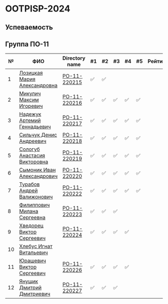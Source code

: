 # OOTPISP-2024

## Успеваемость

## Группа ПО-11

| №   | ФИО |  Directory name  | #1 | #2  | #3  | #4  | #5 | Рейтинг | Амбиции | Реальность |
| --- | ---| --- | ---| --- | --- | --- | --- | --- | --- | --- |
| 1   | [Лозицкая Мария Александровна](https://github.com/MariLoz)|[PO-11-220215](./trunk/po0_220215/) |✅|✅| | | | |9|4|
| 2   | [Микулич Максим Игоревич](https://github.com/Perhewz-Hellcat)|[PO-11-220216](./trunk/po0_220216/) |✅ |✅ |✅ |✅|✅| |8|0|
| 3   | [Надежук Артемий Геннадьевич](https://github.com/Artem646)|[PO-11-220217](./trunk/po0_220217/)|✅|✅|✅|✅|✅| |9|9|
| 4   | [Сильчук Денис Андреевич](https://github.com/yeazyyy)|[PO-11-220218](./trunk/po0_220218/) |✅|✅|✅|✅|✅| |5|4|
| 5   | [Сологуб Анастасия Викторовна](https://github.com/nastyasolo)| [PO-11-220219](./trunk/po0_220219/)|✅|✅|✅|✅|✅| |9|4|
| 6   | [Сымоник Иван Александрович](https://github.com/DOXECEES)| [PO-11-220220](./trunk/po0_220220/) | ✅ |✅ |✅ | ✅|✅ | |10|10|
| 7   | [Турабов Андрей Валижонович](https://github.com/Andrey-Turabov)|[PO-11-220222](./trunk/po0_220222/) |✅|✅|✅|✅|✅| |10|10|
| 8   | [Филиппович Милана Сергеевна](https://github.com/miilanafil)|[PO-11-220223](./trunk/po0_220223/)|✅|✅|✅| | | | |8|4|
| 9   | [Хведорец Виктор Сергеевич](https://github.com/ViktorKhvedorets)|[PO-11-220224](./trunk/po0_220224/) |✅|✅|✅|✅| | |9|4|
| 10  | [Хлебус Игнат Витальевич](https://github.com/ignat121235)| | | | | | | | | |
| 11  | [Юрашевич Виктор Сергеевич](https://github.com/VictorYrman)| [PO-11-220226](./trunk/po0_220226/) | ✅ | ✅ | ✅ | ✅ | | |10|4|
| 12  | [Янущик Дмитрий Дмитриевич](https://github.com/DimaYanuschik)|[PO-11-220227](./trunk/po0_220227/)|✅|✅|✅| | | |9 |4|

